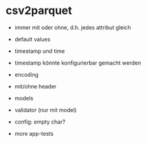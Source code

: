 # csv2parquet

- immer mit oder ohne, d.h. jedes attribut gleich 
- default values
- timestamp und time
- timestamp könnte konfigurierbar gemacht werden
- encoding
- mit/ohne header
- models
- validator (nur mit model)
- config: empty char?

- more app-tests